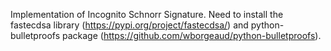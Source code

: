 Implementation of Incognito Schnorr Signature.
Need to install the fastecdsa library (https://pypi.org/project/fastecdsa/) and python-bulletproofs package (https://github.com/wborgeaud/python-bulletproofs).
